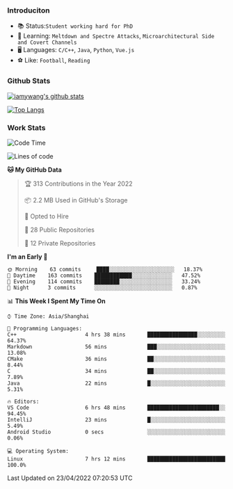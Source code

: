 ### Introduciton

- 📚 Status:`Student working hard for PhD`
- 🔎 Learning: `Meltdown and Spectre Attacks`, `Microarchitectural Side and Covert Channels`
- 🖥️ Languages: `C/C++`, `Java`, `Python`, `Vue.js`
- ⚽ Like: `Football`, `Reading`

### Github Stats

[![iamywang's github stats](https://github-readme-stats.vercel.app/api?username=iamywang&count_private=true&show_icons=true)]()

[![Top Langs](https://github-readme-stats.vercel.app/api/top-langs/?username=iamywang&layout=compact)]()

### Work Stats

<!--START_SECTION:waka-->
![Code Time](http://img.shields.io/badge/Code%20Time-280%20hrs%2032%20mins-blue)

![Lines of code](https://img.shields.io/badge/From%20Hello%20World%20I%27ve%20Written--49%20Thousand%20lines%20of%20code-blue)

**🐱 My GitHub Data** 

> 🏆 313 Contributions in the Year 2022
 > 
> 📦 2.2 MB Used in GitHub's Storage 
 > 
> 💼 Opted to Hire
 > 
> 📜 28 Public Repositories 
 > 
> 🔑 12 Private Repositories  
 > 
**I'm an Early 🐤** 

```text
🌞 Morning    63 commits     ████░░░░░░░░░░░░░░░░░░░░░   18.37% 
🌆 Daytime    163 commits    ████████████░░░░░░░░░░░░░   47.52% 
🌃 Evening    114 commits    ████████░░░░░░░░░░░░░░░░░   33.24% 
🌙 Night      3 commits      ░░░░░░░░░░░░░░░░░░░░░░░░░   0.87%

```


📊 **This Week I Spent My Time On** 

```text
⌚︎ Time Zone: Asia/Shanghai

💬 Programming Languages: 
C++                      4 hrs 38 mins       ████████████████░░░░░░░░░   64.37% 
Markdown                 56 mins             ███░░░░░░░░░░░░░░░░░░░░░░   13.08% 
CMake                    36 mins             ██░░░░░░░░░░░░░░░░░░░░░░░   8.44% 
C                        34 mins             ██░░░░░░░░░░░░░░░░░░░░░░░   7.89% 
Java                     22 mins             █░░░░░░░░░░░░░░░░░░░░░░░░   5.31%

🔥 Editors: 
VS Code                  6 hrs 48 mins       ███████████████████████░░   94.45% 
IntelliJ                 23 mins             █░░░░░░░░░░░░░░░░░░░░░░░░   5.49% 
Android Studio           0 secs              ░░░░░░░░░░░░░░░░░░░░░░░░░   0.06%

💻 Operating System: 
Linux                    7 hrs 12 mins       █████████████████████████   100.0%

```


 Last Updated on 23/04/2022 07:20:53 UTC
<!--END_SECTION:waka-->
